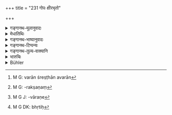 +++
title = "231 गोपः क्षीरभृतो"

+++

<details><summary>गङ्गानथ-मूलानुवादः</summary>

If the hired cattle-keeper is one paid with milk, he shall, with the owner’s permission, milk the best out of ten; this shall be the ‘wages’ of the keeper, if he receives no other wages.—(231)
</details>

<details><summary>मेधातिथिः</summary>

गाः पाति **गोपः** गोपालकः । स कदाचिद् भक्तादिना भ्रियते कदाचित् क्षीरेण । तत्र **क्षीरभृतो** **दशभ्यो** **वराम्** श्रेष्ठाम्, अवराम्[^९३] वा, संहितायाम् अकारप्रश्लेषात् । रक्षायां अनुरूपकता । यस्य नान्यद् अन्नं स एकस्या गोः क्षीरम् आदद्यात् दशतः । अनया कल्पनया न्यूनाधिकरक्षणे[^९४] भृतिः कल्पयितव्या । एवं दोह्यादोह्यधेनुवत्सतरीदम्यवत्सकादिचारणे[^९५] क्वचित् त्रिभागः क्षीरस्य क्वचिच् चतुर्भागः स्वामिभिः कल्पयितव्यः । 


[^९५]:
     M G J: -vāraṇe


[^९४]:
     M G: -rakṣaṇaṃ


[^९३]:
     M G: varān śreṣṭhān avarān

दिङ्मात्रप्रदर्शनार्थश्लोको ऽयम् । देशव्यवस्था त्व् आश्रयणीया । भृतिं निरूपयिष्यामीति ग्रामगोपालेन यदि गावस् त्यक्ता भवन्ति न तेन स्वामिनम् अननुज्ञाप्य दशमी गौर् दोह्येति । भक्तभृतो ऽपि "क्षीरेण विनिमयेयम्[^९६]" इति बुद्ध्या दुहीत, तन्निवृत्त्यर्थम् उक्तं **गोस्वाम्यनुमत** इति । स्वामिनो ऽनुमतिम् अन्तरेण प्रवर्तमानो दण्ड्यः ।   

**सा** अनन्तरोक्ता । **अभृते** भक्तादिना **भृतिर्** भवेत् । क्षीरभृतो वा एषा वृत्तिः[^९७] । भृत्यो भरणार्थं न धर्माय प्रवृत्तो गोरक्षायाम् । 



[^९७]:
     M G DK: bhṛtiḥ

- अथ वा स्वेच्छया दशम्या गोः क्षीरम् आददानश् चोरः स्यात् । अस्मिंस् त्व् अनुज्ञाते भृतिस् तस्येयम् इति न दोषः । 

- अत्रापि स्वामिनो ऽननुमत्या दोष एवेति चेत्, सत्यम्, कल्प्या काचिद् दण्डमात्रा । न चौरो भवति । अस्मिंस् तु चौरो निक्षेपहारी वा स्यात् । 

अयं श्लोक आदौ वक्तव्यः । अतो ऽनन्तरः क्वचित् पठ्यते ॥ ८.२३१ ॥
</details>

<details><summary>गङ्गानथ-भाष्यानुवादः</summary>

The author is going to describe the details regarding the ‘*safe keeping*’ (mentioned in the preceding verse).

One who ‘keeps’ the ‘cattle’ is the ‘*cattle-keeper*,’ the herdsman. Sometimes he is engaged on fooding and other kinds of wages, and sometimes on milk. Of these he who is ‘*paid with milk shall milk the best*—*varām*—*out of ten*’;—or the ‘*worst*,’ ‘*avarām*,’—the initial ‘a’ being mixed up with the preceding vowel.

The wages are to be commensurate with the labour involved in the keeping. If the man receives nothing else,—in the shape of subsistence,—he shall take the milk of one cow. The exact wages, more or less, of the man shall be determined according to this rate. Thus for the work of looking after milch and non-milch cows, heifers, bulls and calves, the owner shall apportion to the keeper sometimes the third, and sometimes the fourth, part of the entire milk-produce.

This verse is meant only to alîord some indication of the subject. In fact in each individual case, local custom has got to be followed.

If the herdsman of the village omits to look after the eattle, with the idea of having his wages fixed beforehand, then he shall not. milk one of the ten cows, without having obtained the owner’s permission.

‘*With the owner’s permission*’;—this has been added for the purpose of precluding the possibility of the keeper taking the milk in lieu of the ‘fooding’ on which he has been engaged. The meaning is that if he milks the cow without the owner’s permission, he shall he punished.

‘*This*’—*i.e*., what has been just mentioned—‘*shall be the wages if he receive no other wages*’; *i.e*., this shall be the wages of the keeper engaged ‘on milk.’

‘*Hired*’—*i.e*., he who takes up the work of keeping the cattle for the purpose of making a living, and not for acquiring spiritual merit.

Or, the meaning of the verse may he that “if the man, entirely out of his own wish, takes the milk of every tenth cow, he shall he regarded as a thief; but if he has obtained the owner’s permission, then it becomes his due ‘wages,’ and there is nothing wrong.”

“But in the case mentioned in the verse also, if the man took the milk without the owner’s permission, he would be doing something wrong.”

True; but in this case he would be only liable to punishment, and he would not be a ‘thief’; while in the other case he would be either a ‘thief’ or a ‘misappropriator of a trust.’

This verse should have gone before; some people read it later on.—(231)
</details>

<details><summary>गङ्गानथ-टिप्पन्यः</summary>

This verse is quoted in *Vivādaratnākara* (p. 170), which adds the following notes:—‘*Kṣīrabhṛtaḥ*’, whose wages consist of milk only;—‘*duḥyad daśato varām*,’ he should milk that cow (for himself) which is the best among ten cows;—‘*sā*,’ the said milk of the one cow;—‘*pāle*’, for the cowherd;—‘*abhṛte*,’ who is not paid any thing else in the shape of fooding, clothing, and so forth.

This is quoted in *Aparārka*, (p. 772) winch adds the following explanation:—That keeper of the cattle who has his wages paid in milk, shall, with the owner’s permission, milk the best cow among ten milch cows, taking that for himself,—this being the ‘wage’ of the cattle-keeper who does not receive wages in any other form;—in
*Vivādacintāmaṇi* (p. 80), which explains ‘*Kṣīrabhṛtaḥ*’ as ‘one whose
wages are paid in the form of milk only’;—he shall milk the best of ten cows;—‘*abhṛte*’, the keeper who gets no fooding and clothing,—and notes that this refers to the keeper of milch-cattle only:—in *Kṛtyakalpataru* (104b), which explains ‘*Ksīrabhṛtaḥ*’ as ‘one whose wages consist of milk only; he shall milk for himself that cow which may be the best among ten cows—but only once’; —‘*abhṛte*’ one who receives no food or clothing;—and in *Vīramitrodaya* (Vyavahāra, 136b), which says that the milk of the best among ten cows is to be taken by the cowherd only when he receives nothing else as wages.
</details>

<details><summary>गङ्गानथ-तुल्य-वाक्यानि</summary>

*Viṣṇu* (5.139).—‘If the cowherd milks a cow without permission, he
shall pay twenty-five *Kārṣāpaṇas* as a line.’

*Nārada* (6.10).—‘For tending a hundred cows, a heifer shall be given to
the cowherd as his wages every year; for tending two hundred cows, a milch cow, and he shall be allowed to milk all the cows every eighth day.’

*Bṛhaspati* (16.19).—‘A man hired for attendance on the wild cows of
another person shall receive the whole milk every eighth day.’
</details>

<details><summary>भारुचिः</summary>

**क्षीरभृतो** [न] भ्क्ताच्छादनभृतो, द्विविधो यस्माद् गोपः । अत इदं विशेष्यते । **क्षीरभृतो यस् तु गोपः** **स दुहेद् दशतः** दशभ्यो धेनुभ्य एकां **वरां** श्रेष्ठाम् इत्य् अर्थः । ताम् अपि च **गोस्वाम्य्** अनुमतः, न स्वेच्छया, **सा स्यात् पाले** भृत्यन्तरेण्**आभृते भृतिः **। एवं च सति पञ्चावस्थासु गोषु बह्ववस्थासु वा गोस्वामिभिर् गोपैश् च त्रिभागः क्षीरस्य कल्पितः परिकल्प्य भोग्याभोग्यरूपाण्य् अनेनैव शास्त्रेण, येनाइतस्माद् एव च दर्शनात् क्षीरभृतिः पशूनां संरकणे न दोषायाप्रतिषेधात् तस्या इति । एवं च सति — ॥ ८.२३० ॥
</details>

<details><summary>Bühler</summary>

231	A hired herdsman who is paid with milk, may milk with the consent of the owner the best (cow) out of ten; such shall be his hire if no (other) wages (are paid).
</details>
